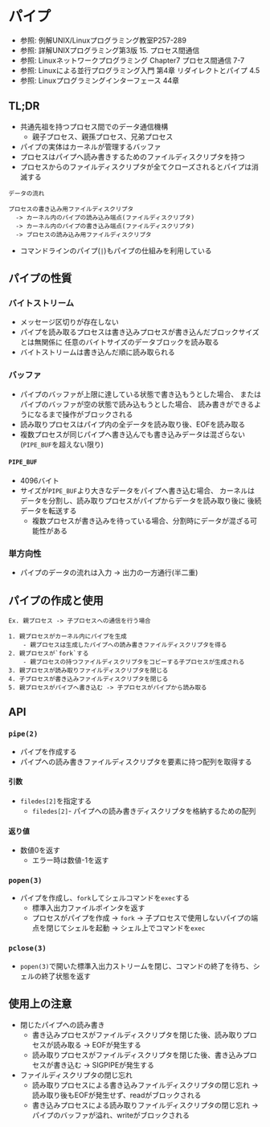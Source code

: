 # パイプ
- 参照: 例解UNIX/Linuxプログラミング教室P257-289
- 参照: 詳解UNIXプログラミング第3版 15. プロセス間通信
- 参照: Linuxネットワークプログラミング Chapter7 プロセス間通信 7-7
- 参照: Linuxによる並行プログラミング入門 第4章 リダイレクトとパイプ 4.5
- 参照: Linuxプログラミングインターフェース 44章

## TL;DR
- 共通先祖を持つプロセス間でのデータ通信機構
  - 親子プロセス、親孫プロセス、兄弟プロセス
- パイプの実体はカーネルが管理するバッファ
- プロセスはパイプへ読み書きするためのファイルディスクリプタを持つ
- プロセスからのファイルディスクリプタが全てクローズされるとパイプは消滅する

```
データの流れ

プロセスの書き込み用ファイルディスクリプタ
  -> カーネル内のパイプの読み込み端点(ファイルディスクリプタ)
  -> カーネル内のパイプの書き込み端点(ファイルディスクリプタ)
  -> プロセスの読み込み用ファイルディスクリプタ
```

- コマンドラインのパイプ(`|`)もパイプの仕組みを利用している

## パイプの性質
### バイトストリーム
- メッセージ区切りが存在しない
- パイプを読み取るプロセスは書き込みプロセスが書き込んだブロックサイズとは無関係に
  任意のバイトサイズのデータブロックを読み取る
- バイトストリームは書き込んだ順に読み取られる

### バッファ
- パイプのバッファが上限に達している状態で書き込もうとした場合、
  またはパイプのバッファが空の状態で読み込もうとした場合、
  読み書きができるようになるまで操作がブロックされる
- 読み取りプロセスはパイプ内の全データを読み取り後、EOFを読み取る
- 複数プロセスが同じパイプへ書き込んでも書き込みデータは混ざらない
  (`PIPE_BUF`を超えない限り)

#### `PIPE_BUF`
- 4096バイト
- サイズが`PIPE_BUF`より大きなデータをパイプへ書き込む場合、
  カーネルはデータを分割し、読み取りプロセスがパイプからデータを読み取り後に
  後続データを転送する
  - 複数プロセスが書き込みを待っている場合、分割時にデータが混ざる可能性がある

### 単方向性
- パイプのデータの流れは入力 -> 出力の一方通行(半二重)

## パイプの作成と使用
```
Ex. 親プロセス -> 子プロセスへの通信を行う場合

1. 親プロセスがカーネル内にパイプを生成
    - 親プロセスは生成したパイプへの読み書きファイルディスクリプタを得る
2. 親プロセスが`fork`する
    - 親プロセスの持つファイルディスクリプタをコピーする子プロセスが生成される
3. 親プロセスが読み取りファイルディスクリプタを閉じる
4. 子プロセスが書き込みファイルディスクリプタを閉じる
5. 親プロセスがパイプへ書き込む -> 子プロセスがパイプから読み取る
```

## API
### `pipe(2)`
- パイプを作成する
- パイプへの読み書きファイルディスクリプタを要素に持つ配列を取得する

#### 引数
- `filedes[2]`を指定する
  - `filedes[2]`- パイプへの読み書きディスクリプタを格納するための配列

#### 返り値
- 数値0を返す
  - エラー時は数値-1を返す

### `popen(3)`
- パイプを作成し、`fork`してシェルコマンドを`exec`する
  - 標準入出力ファイルポインタを返す
  - プロセスがパイプを作成
    -> `fork`
    -> 子プロセスで使用しないパイプの端点を閉じてシェルを起動
    -> シェル上でコマンドを`exec`

### `pclose(3)`
- `popen(3)`で開いた標準入出力ストリームを閉じ、コマンドの終了を待ち、シェルの終了状態を返す

## 使用上の注意
- 閉じたパイプへの読み書き
  - 書き込みプロセスがファイルディスクリプタを閉じた後、読み取りプロセスが読み取る
    -> EOFが発生する
  - 読み取りプロセスがファイルディスクリプタを閉じた後、書き込みプロセスが書き込む
    -> SIGPIPEが発生する
- ファイルディスクリプタの閉じ忘れ
  - 読み取りプロセスによる書き込みファイルディスクリプタの閉じ忘れ
    -> 読み取り後もEOFが発生せず、readがブロックされる
  - 書き込みプロセスによる読み取りファイルディスクリプタの閉じ忘れ
    -> パイプのバッファが溢れ、writeがブロックされる
